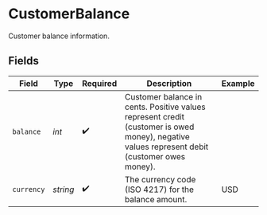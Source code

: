 # CustomerBalance

Customer balance information.


## Fields

| Field                                                                                                                                        | Type                                                                                                                                         | Required                                                                                                                                     | Description                                                                                                                                  | Example                                                                                                                                      |
| -------------------------------------------------------------------------------------------------------------------------------------------- | -------------------------------------------------------------------------------------------------------------------------------------------- | -------------------------------------------------------------------------------------------------------------------------------------------- | -------------------------------------------------------------------------------------------------------------------------------------------- | -------------------------------------------------------------------------------------------------------------------------------------------- |
| `balance`                                                                                                                                    | *int*                                                                                                                                        | :heavy_check_mark:                                                                                                                           | Customer balance in cents. Positive values represent credit (customer is owed money), negative values represent debit (customer owes money). |                                                                                                                                              |
| `currency`                                                                                                                                   | *string*                                                                                                                                     | :heavy_check_mark:                                                                                                                           | The currency code (ISO 4217) for the balance amount.                                                                                         | USD                                                                                                                                          |